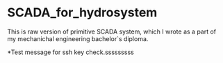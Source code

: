 # SCADA_for_hydrosystem

This is raw version of primitive SCADA system, which I wrote as a part of my mechanichal engineering bachelor`s diploma.

*Test message for ssh key check.sssssssss
